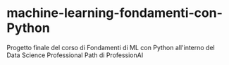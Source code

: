 # machine-learning-fondamenti-con-Python
Progetto finale del corso di Fondamenti di ML con Python all'interno del Data Science Professional Path di ProfessionAI
